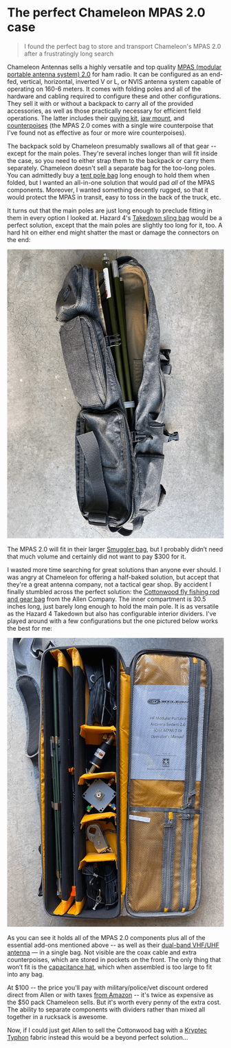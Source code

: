 # The perfect Chameleon MPAS 2.0 case

> I found the perfect bag to store and transport Chameleon's MPAS 2.0 after a frustratingly long search

Chameleon Antennas sells a highly versatile and top quality [MPAS (modular portable antenna system) 2.0](https://chameleonantenna.com/shop-here/ols/products/cha-mpas-modular-portable-antenna-system-20) for ham radio. It can be configured as an end-fed, vertical, horizontal, inverted V or L, or NVIS antenna system capable of operating on 160-6 meters. It comes with folding poles and all of the hardware and cabling required to configure these and other configurations. They sell it with or without a backpack to carry all of the provided accessories, as well as those practically necessary for efficient field operations. The latter includes their [guying kit](https://chameleonantenna.com/shop-here/ols/products/cha-ugs), [jaw mount](https://chameleonantenna.com/shop-here/ols/products/cha-jawmount), and [counterpoises](https://chameleonantenna.com/shop-here/ols/products/cha-counterpoises-kit) (the MPAS 2.0 comes with a single wire counterpoise that I've found not as effective as four or more wire counterpoises). 

The backpack sold by Chameleon presumably swallows all of that gear -- except for the main poles. They're several inches longer than will fit inside the case, so you need to either strap them to the backpack or carry them separately. Chameleon doesn't sell a separate bag for the too-long poles. You can admittedly buy a [tent pole bag](https://www.amazon.com/Equinox-Tent-Pole-Bag-32-Inch/dp/B005U5I1K6/) long enough to hold them when folded, but I wanted an all-in-one solution that would pad *all* of the MPAS components. Moreover, I wanted something decently rugged, so that it would protect the MPAS in transit, easy to toss in the back of the truck, etc. 

It turns out that the main poles are just long enough to preclude fitting in them in every option I looked at. Hazard 4's [Takedown sling bag](https://hazard4.com/packs/sling-packs/takedown.html) would be a perfect solution, except that the main poles are slightly too long for it, too. A hard hit on either end might shatter the mast or damage the connectors on the end:

![](./hazard4-takedown.png)

The MPAS 2.0 will fit in their larger [Smuggler bag](https://hazard4.com/smuggler.html), but I probably didn’t need that much volume and certainly did not want to pay $300 for it. 

I wasted more time searching for great solutions than anyone ever should. I was angry at Chameleon for offering a half-baked solution, but accept that they're a great antenna company, not a tactical gear shop. By accident I finally stumbled across the perfect solution: the [Cottonwood fly fishing rod and gear bag](https://byallen.com/cottonwood-fishing-rod-and-gear-bag-6369) from the Allen Company. The inner compartment is 30.5 inches long, just barely long enough to hold the main pole. It is as versatile as the Hazard 4 Takedown but also has configurable interior dividers. I've played around with a few configurations but the one pictured below works the best for me:

![](./allenco-cottonwood.png)

As you can see it holds all of the MPAS 2.0 components plus all of the essential add-ons mentioned above -- as well as their [dual-band VHF/UHF antenna](https://chameleonantenna.com/shop-here/ols/products/cha-db-vhf-uhf) — in a single bag. Not visible are the coax cable and extra counterpoises, which are stored in pockets on the front. The only thing that won’t fit is the [capacitance hat](https://chameleonantenna.com/shop-here/ols/products/cha-cap-hat), which when assembled is too large to fit into any bag. 

At $100 -- the price you'll pay with military/police/vet discount ordered direct from Allen or with taxes [from Amazon](https://www.amazon.com/Allen-Cottonwood-Fishing-Gear-fishing/dp/B00MK16O3O/) -- it's twice as expensive as the $50 pack Chameleon sells. But it's worth every penny of the extra cost. The ability to separate components with dividers rather than mixed all together in a rucksack is awesome. 

Now, if I could just get Allen to sell the Cottonwood bag with a [Kryptec Typhon](https://kryptek.com/kryptek-camo-patterns/typhon) fabric instead this would be a beyond perfect solution...